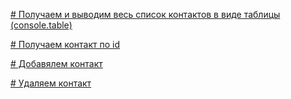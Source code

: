 [# Получаем и выводим весь список контактов в виде таблицы (console.table)](https://prnt.sc/19kc3gk)

[# Получаем контакт по id](https://prnt.sc/19kd7xk)

[# Добавялем контакт](https://prnt.sc/19kdj1c)

[# Удаляем контакт](https://prnt.sc/19kdqsl)
